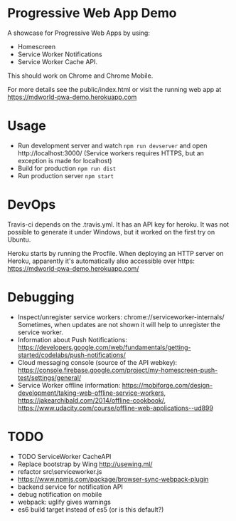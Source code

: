 # Progressive Web App Demo

A showcase for Progressive Web Apps by using:

* Homescreen
* Service Worker Notifications
* Service Worker Cache API.

This should work on Chrome and Chrome Mobile.

For more details see the public/index.html or visit the running web app at https://mdworld-pwa-demo.herokuapp.com


# Usage

* Run development server and watch ```npm run devserver``` and open http://localhost:3000/ (Service workers 
requires HTTPS, but an exception is made for localhost)
* Build for production ```npm run dist```
* Run production server ```npm start```


# DevOps

Travis-ci depends on the .travis.yml. It has an API key for heroku. It was not possible to generate it under Windows, 
but it worked on the first try on Ubuntu.

Heroku starts by running the Procfile. When deploying an HTTP server on Heroku, apparently it's automatically also 
accessible over https: https://mdworld-pwa-demo.herokuapp.com/


# Debugging

* Inspect/unregister service workers: chrome://serviceworker-internals/ Sometimes, when updates are not shown it will
help to unregister the service worker.
* Information about Push Notifications: https://developers.google.com/web/fundamentals/getting-started/codelabs/push-notifications/
* Cloud messaging console (source of the API webkey): https://console.firebase.google.com/project/my-homescreen-push-test/settings/general/
* Service Worker offline information: https://mobiforge.com/design-development/taking-web-offline-service-workers, https://jakearchibald.com/2014/offline-cookbook/, https://www.udacity.com/course/offline-web-applications--ud899


# TODO

* TODO ServiceWorker CacheAPI
* Replace bootstrap by Wing http://usewing.ml/
* refactor src\serviceworker.js
* https://www.npmjs.com/package/browser-sync-webpack-plugin
* backend service for notification API
* debug notification on mobile
* webpack: uglify gives warnings
* es6 build target instead of es5 (or is this default?)
